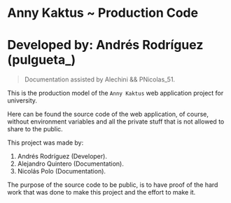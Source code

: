 # Anny Kaktus ~ Production Code
# Developed by: Andrés Rodríguez (pulgueta_)

> Documentation assisted by Alechini && PNicolas_51.

This is the production model of the `Anny Kaktus` web application project for university.

Here can be found the source code of the web application, of course, without environment variables and all the private stuff that is not allowed to share to the public.

This project was made by:

1. Andrés Rodríguez (Developer).
2. Alejandro Quintero (Documentation).
3. Nicolás Polo (Documentation).

The purpose of the source code to be public, is to have proof of the hard work that was done to make this project and the effort to make it.